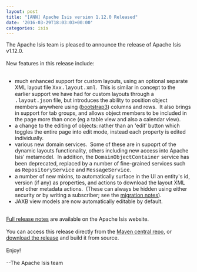 ```yaml
---
layout: post
title: "[ANN] Apache Isis version 1.12.0 Released"
date: '2016-03-29T18:03:03+00:00'
categories: isis
---
```

<div>The Apache Isis team is pleased to announce the release of Apache Isis v1.12.0.</div> 
  <div><br /></div> 
  <div>New features in this release include:</div> 
  <div><br /></div> 
  <div> 
    <ul> 
      <li>much enhanced support for custom layouts, using an optional separate XML layout file <font face="courier new, courier, monospace">Xxx.layout.xml</font>. &nbsp;This is similar in concept to the earlier support we have had for custom layouts through a <font face="courier new, courier, monospace">.layout.json</font> file, but introduces the ability to position object members anywhere using (<a href="getbootstrap.com">bootstrap3</a>) columns and rows. &nbsp;It also brings in support for tab groups, and allows object members to be included in the page more than once (eg a table view and also a calendar view).</li> 
      <li>a change to the editing of objects: rather than an 'edit' button which toggles the entire page into edit mode, instead each property is edited individually.</li> 
      <li>various new domain services. &nbsp;Some of these are in supoprt of the dynamic layouts functionality, others including new access into Apache Isis' metamodel. &nbsp;In addition, the <font face="courier new, courier, monospace">DomainObjectContainer</font> service has been deprecated, replaced by a number of fine-grained services such as <font face="courier new, courier, monospace">RepositoryService</font>&nbsp;and <font face="courier new, courier, monospace">MessageService</font>.</li> 
      <li>a number of new mixins, to automatically surface in the UI an entity's id, version (if any) as properties, and actions to download the layout XML and other metadata actions. &nbsp;(These can always be hidden using either security or by writing a subscriber; see the <a href="http://isis.apache.org/migration-notes.html#_migration-notes_1.11.0-to-1.12.0">migration notes</a>).</li> 
      <li>JAXB view models are now automatically editable by default.</li> 
    </ul> 
  </div> 
  <div><br /></div> 
  <div><a href="http://isis.apache.org/release-notes.html#r1.12.0">Full release notes</a> are available on the Apache Isis website.</div> 
  <div><br /></div> 
  <div>You can access this release directly from the <a href="http://search.maven.org">Maven central repo</a>, or <a href="http://isis.apache.org/downloads.html">download the release</a> and build it from source.</div> 
  <div><br /></div> 
  <div>Enjoy!</div> 
  <div><br /></div> 
  <div>--The Apache Isis team</div> 
  <div><br /></div> 
  <div><br /></div>
